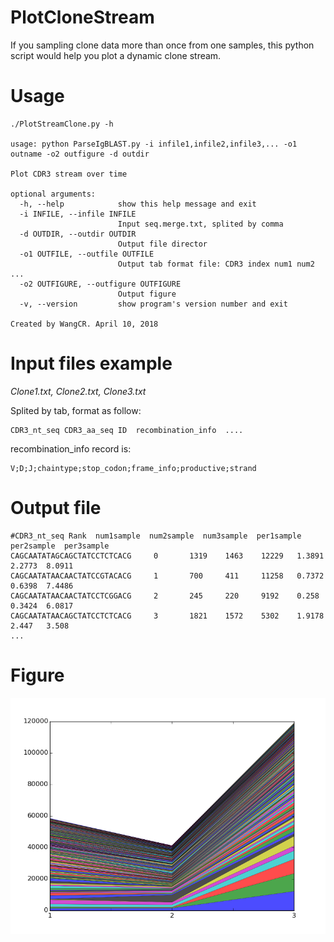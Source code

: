 # PlotCloneStream
If you sampling clone data more than once from one samples, this python script would help you plot a dynamic clone stream.

# Usage
```
./PlotStreamClone.py -h

usage: python ParseIgBLAST.py -i infile1,infile2,infile3,... -o1 outname -o2 outfigure -d outdir

Plot CDR3 stream over time

optional arguments:
  -h, --help            show this help message and exit
  -i INFILE, --infile INFILE
                        Input seq.merge.txt, splited by comma
  -d OUTDIR, --outdir OUTDIR
                        Output file director
  -o1 OUTFILE, --outfile OUTFILE
                        Output tab format file: CDR3 index num1 num2 ...
  -o2 OUTFIGURE, --outfigure OUTFIGURE
                        Output figure
  -v, --version         show program's version number and exit

Created by WangCR. April 10, 2018
```

# Input files example
*Clone1.txt, Clone2.txt, Clone3.txt*

Splited by tab, format as follow:
```
CDR3_nt_seq CDR3_aa_seq ID  recombination_info  ....
```
recombination_info record is:
```
V;D;J;chaintype;stop_codon;frame_info;productive;strand
```

# Output file
```
#CDR3_nt_seq Rank  num1sample  num2sample  num3sample  per1sample  per2sample  per3sample
CAGCAATATAGCAGCTATCCTCTCACG     0       1319    1463    12229   1.3891  2.2773  8.0911
CAGCAATATAACAACTATCCGTACACG     1       700     411     11258   0.7372  0.6398  7.4486
CAGCAATATAACAACTATCCTCGGACG     2       245     220     9192    0.258   0.3424  6.0817
CAGCAATATAACAGCTATCCTCTCACG     3       1821    1572    5302    1.9178  2.447   3.508
...
```

# Figure
![Clone Stream for percemtage](https://github.com/aiyacharley/PlotCloneStream/blob/master/ResultsDemo/ThreeTimes-clones-num.png)
